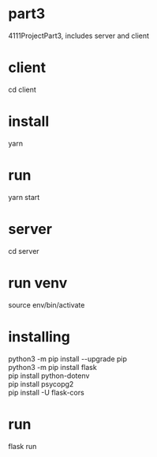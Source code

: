 # part3
 4111ProjectPart3, includes server and client

# client
cd client

# install
yarn

# run
yarn start

# server
cd server


# run venv
source env/bin/activate

# installing
python3 -m pip install --upgrade pip \
python3 -m pip install flask \
pip install python-dotenv \
pip install psycopg2 \
pip install -U flask-cors

# run
flask run
